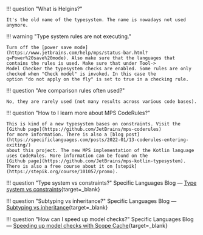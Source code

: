 !!! question "What is Helgins?"

    It's the old name of the typesystem. The name is nowadays not used anymore.

!!! warning  "Type system rules are not executing."

    Turn off the [power save mode](https://www.jetbrains.com/help/mps/status-bar.html?q=Power%20save%20mode). Also make sure that the languages that contains the rules is used. Make sure that under Tool->
    Model Checker the typesystem checks are enabled. Some rules are only checked when "Check model" is invoked. In this case the
    option "do not apply on the fly" is set to true in a checking rule.

!!! question  "Are comparison rules often used?"

    No, they are rarely used (not many results across various code bases).

!!! question "How to I learn more about MPS CodeRules?"

    This is kind of a new typesystem bases on constraints. Visit the [Github page](https://github.com/JetBrains/mps-coderules)
    for more information. There is also a [blog post](https://specificlanguages.com/posts/2022-01/13-coderules-entering-exiting/)
    about this project. The new MPS implementation of the Kotlin language uses CodeRules. More information can be found on the
    [Github page](https://github.com/JetBrains/mps-kotlin-typesystem). There is also a free course about it on [stepik](https://stepik.org/course/101057/promo).

!!! question "Type system vs constraints?"
    Specific Languages Blog &mdash; [Type system vs constraints](https://specificlanguages.com/posts/typesystem-vs-constraints/){target=_blank}

!!! question "Subtyping vs inheritance?"
    Specific Languages Blog &mdash; [Subtyping vs inheritance](https://specificlanguages.com/posts/2022-02/08-subtyping-vs-inheritance/){target=_blank}

!!! question "How can I speed up model checks?"
    Specific Languages Blog &mdash; [Speeding up model checks with Scope Cache](https://specificlanguages.com/posts/2022-01/26-speeding-up-model-checks-with-scope-cache/){target=_blank}
